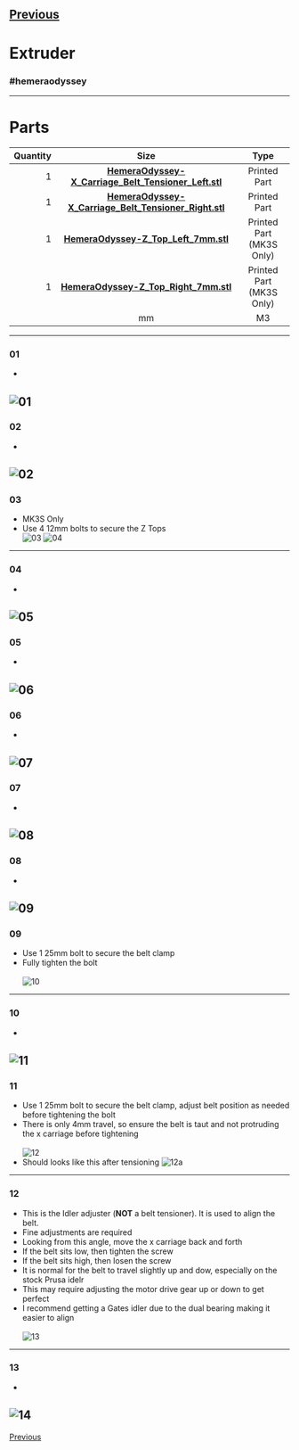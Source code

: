 [Previous](07_Extruder.md)   
---
# Extruder
### #hemeraodyssey
---
# Parts  
|Quantity|Size|Type|
|---:|:---:|:---:|
|1|[**HemeraOdyssey-X_Carriage_Belt_Tensioner_Left.stl**](../HemeraOdyssey_STLs_BETA/HemeraOdyssey-X_Carriage_Belt_Tensioner_Left.stl)|Printed Part|
|1|[**HemeraOdyssey-X_Carriage_Belt_Tensioner_Right.stl**](../HemeraOdyssey_STLs_BETA/HemeraOdyssey-X_Carriage_Belt_Tensioner_Right.stl)|Printed Part|
|1|[**HemeraOdyssey-Z_Top_Left_7mm.stl**](../HemeraOdyssey_STLs_BETA/HemeraOdyssey-Z_Top_Left_7mm.stl)|Printed Part (MK3S Only)|
|1|[**HemeraOdyssey-Z_Top_Right_7mm.stl**](../HemeraOdyssey_STLs_BETA/HemeraOdyssey-Z_Top_Right_7mm.stl)|Printed Part (MK3S Only)|
||mm|M3|
---
### 01
* <br>  
![01](../img/Printer_Assembly/01.jpg)
---
### 02
* <br>  
![02](../img/Printer_Assembly/02.jpg)
---
### 03
* MK3S Only
* Use 4 12mm bolts to secure the Z Tops<br> 
![03](../img/Printer_Assembly/03.jpg)
![04](../img/Printer_Assembly/04.jpg)
---
### 04
* <br>  
![05](../img/Printer_Assembly/05.jpg)
---
### 05
* <br>  
![06](../img/Printer_Assembly/06.jpg)
---
### 06
* <br>  
![07](../img/Printer_Assembly/07.jpg)
---
### 07
* <br>  
![08](../img/Printer_Assembly/08.jpg)
---
### 08
* <br>  
![09](../img/Printer_Assembly/09.jpg)
---
### 09
* Use 1 25mm bolt to secure the belt clamp
* Fully tighten the bolt<br>  
![10](../img/Printer_Assembly/10.jpg)
---
### 10
* <br>  
![11](../img/Printer_Assembly/11.jpg)
---
### 11
* Use 1 25mm bolt to secure the belt clamp, adjust belt position as needed before tightening the bolt
* There is only 4mm travel, so ensure the belt is taut and not protruding the x carriage before tightening<br>  
![12](../img/Printer_Assembly/12.jpg)
* Should looks like this after tensioning
![12a](../img/Printer_Assembly/12a.jpg)
---
### 12
* This is the Idler adjuster (**NOT** a belt tensioner). It is used to align the belt.
* Fine adjustments are required
* Looking from this angle, move the x carriage back and forth
* If the belt sits low, then tighten the screw
* If the belt sits high, then losen the screw
* It is normal for the belt to travel slightly up and dow, especially on the stock Prusa idelr
* This may require adjusting the motor drive gear up or down to get perfect
* I recommend getting a Gates idler due to the dual bearing making it easier to align<br>  
![13](../img/Printer_Assembly/13.jpg)
---
### 13
* <br>  
![14](../img/Printer_Assembly/14.jpg)
---
[Previous](07_Extruder.md)